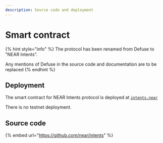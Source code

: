 ```yaml
---
description: Source code and deployment
---
```


# Smart contract

{% hint style="info" %}
The protocol has been renamed from Defuse to "NEAR Intents".&#x20;

Any mentions of Defuse in the source code and documentation are to be replaced
{% endhint %}

## Deployment

The smart contract for NEAR Intents protocol is deployed at [`intents.near`](https://nearblocks.io/address/intents.near)&#x20;

There is no testnet deployment.

## Source code

{% embed url="https://github.com/near/intents" %}
